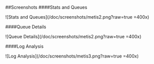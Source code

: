 ##Screenshots
####Stats and Queues

![Stats and Queues](/doc/screenshots/metis2.png?raw=true =400x)


####Queue Details

![Queue Details](/doc/screenshots/metis2.png?raw=true =400x)


####Log Analysis

![Log Analysis](/doc/screenshots/metis3.png?raw=true =400x)
